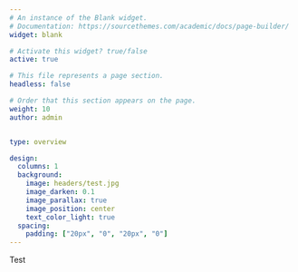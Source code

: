 ```yaml
---
# An instance of the Blank widget.
# Documentation: https://sourcethemes.com/academic/docs/page-builder/
widget: blank

# Activate this widget? true/false
active: true

# This file represents a page section.
headless: false

# Order that this section appears on the page.
weight: 10
author: admin


type: overview

design:
  columns: 1
  background:
    image: headers/test.jpg
    image_darken: 0.1
    image_parallax: true
    image_position: center
    text_color_light: true
  spacing:
    padding: ["20px", "0", "20px", "0"]
---
```


Test
